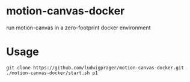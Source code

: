 # motion-canvas-docker
run motion-canvas in a zero-footprint docker environment

# Usage
```
git clone https://github.com/ludwigprager/motion-canvas-docker.git
./motion-canvas-docker/start.sh p1
```


